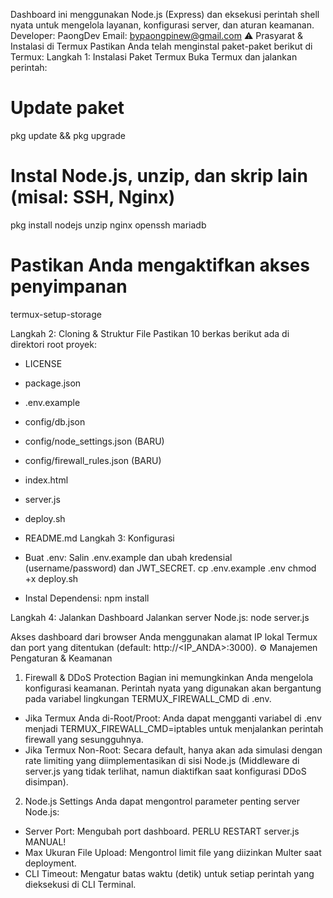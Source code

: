 Dashboard ini menggunakan Node.js (Express) dan eksekusi perintah shell nyata untuk mengelola layanan, konfigurasi server, dan aturan keamanan.
Developer: PaongDev
Email: bypaongpinew@gmail.com
⚠️ Prasyarat & Instalasi di Termux
Pastikan Anda telah menginstal paket-paket berikut di Termux:
Langkah 1: Instalasi Paket Termux
Buka Termux dan jalankan perintah:
# Update paket
pkg update && pkg upgrade

# Instal Node.js, unzip, dan skrip lain (misal: SSH, Nginx)
pkg install nodejs unzip nginx openssh mariadb

# Pastikan Anda mengaktifkan akses penyimpanan
termux-setup-storage

Langkah 2: Cloning & Struktur File
Pastikan 10 berkas berikut ada di direktori root proyek:
 * LICENSE
 * package.json
 * .env.example
 * config/db.json
 * config/node_settings.json (BARU)
 * config/firewall_rules.json (BARU)
 * index.html
 * server.js
 * deploy.sh
 * README.md
Langkah 3: Konfigurasi
 * Buat .env: Salin .env.example dan ubah kredensial (username/password) dan JWT_SECRET.
   cp .env.example .env
chmod +x deploy.sh

 * Instal Dependensi:
   npm install

Langkah 4: Jalankan Dashboard
Jalankan server Node.js:
node server.js

Akses dashboard dari browser Anda menggunakan alamat IP lokal Termux dan port yang ditentukan (default: http://<IP_ANDA>:3000).
⚙️ Manajemen Pengaturan & Keamanan
1. Firewall & DDoS Protection
Bagian ini memungkinkan Anda mengelola konfigurasi keamanan. Perintah nyata yang digunakan akan bergantung pada variabel lingkungan TERMUX_FIREWALL_CMD di .env.
 * Jika Termux Anda di-Root/Proot: Anda dapat mengganti variabel di .env menjadi TERMUX_FIREWALL_CMD=iptables untuk menjalankan perintah firewall yang sesungguhnya.
 * Jika Termux Non-Root: Secara default, hanya akan ada simulasi dengan rate limiting yang diimplementasikan di sisi Node.js (Middleware di server.js yang tidak terlihat, namun diaktifkan saat konfigurasi DDoS disimpan).
2. Node.js Settings
Anda dapat mengontrol parameter penting server Node.js:
 * Server Port: Mengubah port dashboard. PERLU RESTART server.js MANUAL!
 * Max Ukuran File Upload: Mengontrol limit file yang diizinkan Multer saat deployment.
 * CLI Timeout: Mengatur batas waktu (detik) untuk setiap perintah yang dieksekusi di CLI Terminal.

